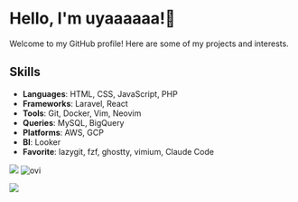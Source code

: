 # Hello, I'm uyaaaaaa!👋

Welcome to my GitHub profile! Here are some of my projects and interests.

## Skills

- **Languages**: HTML, CSS, JavaScript, PHP
- **Frameworks**: Laravel, React
- **Tools**: Git, Docker, Vim, Neovim
- **Queries**: MySQL, BigQuery
- **Platforms**: AWS, GCP
- **BI**: Looker
- **Favorite**: lazygit, fzf, ghostty, vimium, Claude Code

<img src="https://github-readme-stats.vercel.app/api?username=uyaaaaaa&show_icons=true&theme=radical" />
<img src="https://github-readme-stats.vercel.app/api/top-langs?username=uyaaaaaa&show_icons=true&locale=en&layout=compact&theme=chartreuse-dark" alt="ovi" /></p>

<img src="https://readme-typing-svg.herokuapp.com?font=Fira+Code&color=00FFFF&size=25&center=true&vCenter=true&width=600&height=100&lines=Web+Developer;Automation+Enthusiast" />


